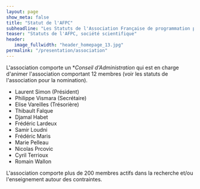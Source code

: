 ```yaml
---
layout: page
show_meta: false
title: "Statut de l'AFPC"
subheadline: "Les Statuts de l'Association Française de programmation par Contraintes"
teaser: "Statuts de l'AFPC, société scientifique"
header:
   image_fullwidth: "header_homepage_13.jpg"
permalink: "/presentation/association"
---
```


L'association comporte un **Conseil d'Administration* qui est en charge d'animer l'association comportant 12 membres (voir les statuts de l'association pour la nomination).

- Laurent Simon (Président)
- Philippe Vismara (Secrétaire)
- Elise Vareilles (Trésorière)
- Thibault Falque
- Djamal Habet
- Frédéric Lardeux
- Samir Loudni
- Frédéric Maris 
- Marie Pelleau
- Nicolas Prcovic
- Cyril Terrioux
- Romain Wallon

L'association comporte plus de 200 membres actifs dans la recherche et/ou l'enseignement autour des contraintes.


